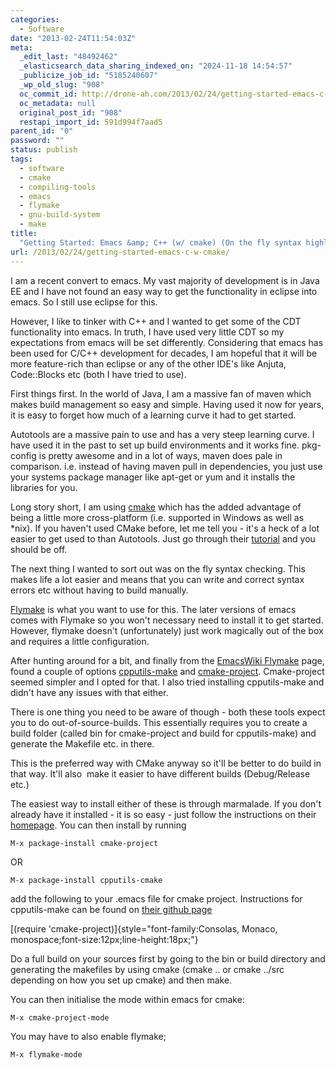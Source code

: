 ```yaml
---
categories:
  - Software
date: "2013-02-24T11:54:03Z"
meta:
  _edit_last: "48492462"
  _elasticsearch_data_sharing_indexed_on: "2024-11-18 14:54:57"
  _publicize_job_id: "5185240607"
  _wp_old_slug: "908"
  oc_commit_id: http://drone-ah.com/2013/02/24/getting-started-emacs-c-w-cmake/1361706846
  oc_metadata: null
  original_post_id: "908"
  restapi_import_id: 591d994f7aad5
parent_id: "0"
password: ""
status: publish
tags:
  - software
  - cmake
  - compiling-tools
  - emacs
  - flymake
  - gnu-build-system
  - make
title:
  "Getting Started: Emacs &amp; C++ (w/ cmake) (On the fly syntax highlighting)"
url: /2013/02/24/getting-started-emacs-c-w-cmake/
---
```


I am a recent convert to emacs. My vast majority of development is in Java EE
and I have not found an easy way to get the functionality in eclipse into emacs.
So I still use eclipse for this.

However, I like to tinker with C++ and I wanted to get some of the CDT
functionality into emacs. In truth, I have used very little CDT so my
expectations from emacs will be set differently. Considering that emacs has been
used for C/C++ development for decades, I am hopeful that it will be more
feature-rich than eclipse or any of the other IDE's like Anjuta, Code::Blocks
etc (both I have tried to use).

First things first. In the world of Java, I am a massive fan of maven which
makes build management so easy and simple. Having used it now for years, it is
easy to forget how much of a learning curve it had to get started.

Autotools are a massive pain to use and has a very steep learning curve. I have
used it in the past to set up build environments and it works fine. pkg-config
is pretty awesome and in a lot of ways, maven does pale in comparison. i.e.
instead of having maven pull in dependencies, you just use your systems package
manager like apt-get or yum and it installs the libraries for you.

<!--more-->

Long story short, I am using [cmake](http://www.cmake.org/ "CMake") which has
the added advantage of being a little more cross-platform (i.e. supported in
Windows as well as \*nix). If you haven't used CMake before, let me tell you -
it's a heck of a lot easier to get used to than Autotools. Just go through their
[tutorial](http://www.cmake.org/cmake/help/cmake_tutorial.html "CMake Tutorial")
and you should be off.

The next thing I wanted to sort out was on the fly syntax checking. This makes
life a lot easier and means that you can write and correct syntax errors etc
without having to build manually.

[Flymake](http://www.emacswiki.org/emacs/FlyMake) is what you want to use for
this. The later versions of emacs comes with Flymake so you won't necessary need
to install it to get started. However, flymake doesn't (unfortunately) just work
magically out of the box and requires a little configuration.

After hunting around for a bit, and finally from the
[EmacsWiki Flymake](http://www.emacswiki.org/emacs/FlyMake) page, found a couple
of options [cpputils-make](https://github.com/redguardtoo/cpputils-cmake) and
[cmake-project](https://github.com/alamaison/emacs-cmake-project). Cmake-project
seemed simpler and I opted for that. I also tried installing cpputils-make and
didn't have any issues with that either.

There is one thing you need to be aware of though - both these tools expect you
to do out-of-source-builds. This essentially requires you to create a build
folder (called bin for cmake-project and build for cpputils-make) and generate
the Makefile etc. in there.

This is the preferred way with CMake anyway so it'll be better to do build in
that way. It'll also  make it easier to have different builds (Debug/Release
etc.)

The easiest way to install either of these is through marmalade. If you don't
already have it installed - it is so easy - just follow the instructions on
their [homepage](http://marmalade-repo.org/). You can then install by running

`M-x package-install cmake-project`

OR

`M-x package-install cpputils-cmake`

add the following to your .emacs file for cmake project. Instructions for
cpputils-make can be found on
[their github page](https://github.com/redguardtoo/cpputils-cmake)

[(require 'cmake-project)]{style="font-family:Consolas, Monaco,
monospace;font-size:12px;line-height:18px;"}

Do a full build on your sources first by going to the bin or build directory and
generating the makefiles by using cmake (cmake .. or cmake ../src depending on
how you set up cmake) and then make.

You can then initialise the mode within emacs for cmake:

`M-x cmake-project-mode`

You may have to also enable flymake;

`M-x flymake-mode`
